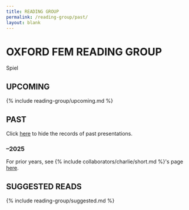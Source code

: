 ```yaml
---
title: READING GROUP
permalink: /reading-group/past/
layout: blank
---
```


# OXFORD FEM READING GROUP

Spiel

## UPCOMING

{% include reading-group/upcoming.md %}

## PAST

Click [here](/reading-group/) to hide the records of past presentations.

### –2025

For prior years, see {% include collaborators/charlie/short.md %}'s page [here](https://sites.google.com/view/charlieparker2/oxford-fem-reading-group).

## SUGGESTED READS

{% include reading-group/suggested.md %}
